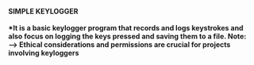 <b>SIMPLE KEYLOGGER<b><br><br>
*It is a basic keylogger program that records and logs keystrokes and also focus on logging the keys pressed and saving them to a file.
Note:<br>
--> Ethical considerations and permissions are crucial for projects involving keyloggers
